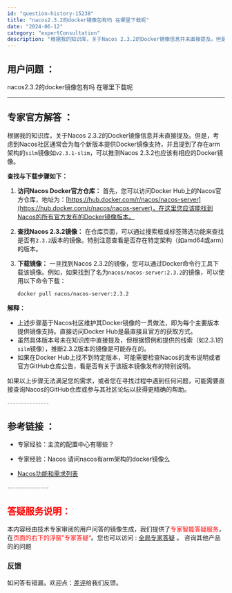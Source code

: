 ```yaml
---
id: "question-history-15238"
title: "nacos2.3.2的docker镜像包有吗 在哪里下载呢"
date: "2024-06-12"
category: "expertConsultation"
description: "根据我的知识库，关于Nacos 2.3.2的Docker镜像信息并未直接提及。但是，考虑到Nacos社区通常会为每个新版本提供Docker镜像支持，并且提到了存在arm架构的`silm`镜像如`v2.3.1-slim`，可以推测Nacos 2.3.2也应该有相应的Docker镜像。**查找与下载步骤"
---
```


## 用户问题 ： 
 nacos2.3.2的docker镜像包有吗 在哪里下载呢  

---------------
## 专家官方解答 ：

根据我的知识库，关于Nacos 2.3.2的Docker镜像信息并未直接提及。但是，考虑到Nacos社区通常会为每个新版本提供Docker镜像支持，并且提到了存在arm架构的`silm`镜像如`v2.3.1-slim`，可以推测Nacos 2.3.2也应该有相应的Docker镜像。

**查找与下载步骤如下：**

1. **访问Nacos Docker官方仓库：** 首先，您可以访问Docker Hub上的Nacos官方仓库，地址为：[https://hub.docker.com/r/nacos/nacos-server](https://hub.docker.com/r/nacos/nacos-server)，在这里您应该能找到Nacos的所有官方发布的Docker镜像版本。

2. **查找Nacos 2.3.2镜像：** 在仓库页面，可以通过搜索框或标签筛选功能来查找是否有`2.3.2`版本的镜像。特别注意查看是否存在特定架构（如amd64或arm）的版本。

3. **下载镜像：** 一旦找到Nacos 2.3.2的镜像，您可以通过Docker命令行工具下载该镜像。例如，如果找到了名为`nacos/nacos-server:2.3.2`的镜像，可以使用以下命令下载：
   ```bash
   docker pull nacos/nacos-server:2.3.2
   ```

**解释：**
- 上述步骤基于Nacos社区维护其Docker镜像的一贯做法，即为每个主要版本提供镜像支持。直接访问Docker Hub是最直接且官方的获取方式。
- 虽然具体版本号未在知识库中直接提及，但根据惯例和提供的线索（如2.3.1的`silm`镜像），推断2.3.2版本的镜像是可能存在的。
- 如果在Docker Hub上找不到特定版本，可能需要检查Nacos的发布说明或者官方GitHub仓库公告，看是否有关于该版本镜像发布的特别说明。

如果以上步骤无法满足您的需求，或者您在寻找过程中遇到任何问题，可能需要直接查询Nacos的GitHub仓库或参与其社区论坛以获得更精确的帮助。


<font color="#949494">---------------</font> 


## 参考链接 ：

* 专家经验：主流的配置中心有哪些？ 
 
 * 专家经验：Nacos 请问nacos有arm架构的docker镜像么 
 
 * [Nacos功能和需求列表](https://nacos.io/docs/latest/archive/feature-list)


 <font color="#949494">---------------</font> 
 


## <font color="#FF0000">答疑服务说明：</font> 

本内容经由技术专家审阅的用户问答的镜像生成，我们提供了<font color="#FF0000">专家智能答疑服务</font>，在<font color="#FF0000">页面的右下的浮窗”专家答疑“</font>。您也可以访问 : [全局专家答疑](https://answer.opensource.alibaba.com/docs/intro) 。 咨询其他产品的的问题

### 反馈
如问答有错漏，欢迎点：[差评](https://ai.nacos.io/user/feedbackByEnhancerGradePOJOID?enhancerGradePOJOId=15261)给我们反馈。
